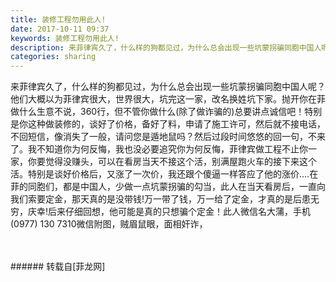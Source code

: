 ```yaml
---
title: 装修工程勿用此人!
date: 2017-10-11 09:37
keywords: 装修工程勿用此人!
description: 来菲律宾久了，什么样的狗都见过，为什么总会出现一些坑蒙拐骗同胞中国人呢？他们大概以为菲律宾很大，世界很大，坑完这一家，改名换姓坑下家。抛开你在菲做什么生意不说，360行，但不管你做什么(除了做诈骗的)总要讲点诚信吧！特别是你这种做装修的，谈好了价格，备好了料，申请了施工许可，然后就不接电话，不回短信，像消失了一般，请问您是遁地鼠吗？然后过段时间悠悠的回一句，不来了。我不知道你为何反悔，我也没必要追究你为何反悔，菲律宾做工程不止你一家，你要觉得没赚头，可以在看房当天不接这个活，别满屋跑火车的接下来这个活。特别是谈好价格后，又涨了一次价，我还跟个傻逼一样答应了他的涨价....在菲的同胞们，都是中国人，少做一点坑蒙拐骗的勾当，此人在当天看房后，一直向我们索要定金，那天真的是没带钱!万一带了钱，万一给了定金，才真的是后患无穷，庆幸!后来仔细回想，他可能是真的只想骗个定金！此人微信名大蒲，手机(0977) 130 7310微信附图，贼眉鼠眼，面相奸诈，
categories: sharing
---
```

<td class="t_f" id="postmessage_923537">

来菲律宾久了，什么样的狗都见过，为什么总会出现一些坑蒙拐骗同胞中国人呢？他们大概以为菲律宾很大，世界很大，坑完这一家，改名换姓坑下家。抛开你在菲做什么生意不说，360行，但不管你做什么(除了做诈骗的)总要讲点诚信吧！特别是你这种做装修的，谈好了价格，备好了料，申请了施工许可，然后就不接电话，不回短信，像消失了一般，请问您是遁地鼠吗？然后过段时间悠悠的回一句，不来了。我不知道你为何反悔，我也没必要追究你为何反悔，菲律宾做工程不止你一家，你要觉得没赚头，可以在看房当天不接这个活，别满屋跑火车的接下来这个活。特别是谈好价格后，又涨了一次价，我还跟个傻逼一样答应了他的涨价....在菲的同胞们，都是中国人，少做一点坑蒙拐骗的勾当，此人在当天看房后，一直向我们索要定金，那天真的是没带钱!万一带了钱，万一给了定金，才真的是后患无穷，庆幸!后来仔细回想，他可能是真的只想骗个定金！此人微信名大蒲，手机(0977) 130 7310微信附图，贼眉鼠眼，面相奸诈，<br/>
<img alt="" border="0" class="zoom" data-cf-modified-a82da0292d96560e3b77a8e6-="" file="http://www.flw.ph/data/appbyme/upload/image/201710/11/sjbFpgASRxpT.jpg" id="aimg_Vm4ja" lazyloadthumb="1" onclick="" onmouseover="" src="http://www.flw.ph/data/appbyme/upload/image/201710/11/sjbFpgASRxpT.jpg"/><br/>
<br/>
<img alt="" border="0" class="zoom" data-cf-modified-a82da0292d96560e3b77a8e6-="" file="http://www.flw.ph/data/appbyme/upload/image/201710/11/RAxl6dZvjflw.jpg" id="aimg_o67qo" lazyloadthumb="1" onclick="" onmouseover="" src="http://www.flw.ph/data/appbyme/upload/image/201710/11/RAxl6dZvjflw.jpg"/><br/>
<br/>
</td>
###### 转载自[菲龙网]